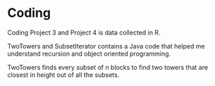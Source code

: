 # Coding
Coding
Project 3 and Project 4 is data collected in R.

TwoTowers and SubsetIterator contains a Java code that helped me understand recursion and object oriented programming.

TwoTowers finds every subset of n blocks to find two towers that are closest in height out of all the subsets.
